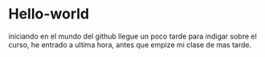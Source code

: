 # Hello-world
iniciando en el mundo del github
llegue un poco tarde para indigar sobre el curso,
he entrado a ultima hora, antes que empize mi 
clase de mas tarde.
